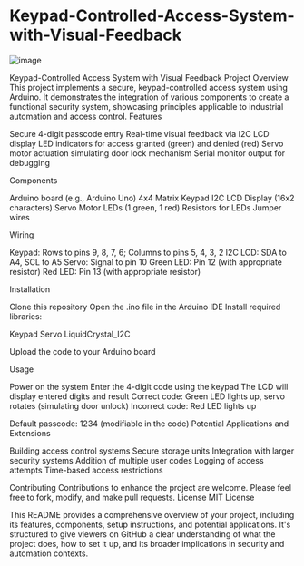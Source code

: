 # Keypad-Controlled-Access-System-with-Visual-Feedback
![image](https://github.com/user-attachments/assets/3fbbf9a8-c6df-418e-b65b-5dca66583812)

Keypad-Controlled Access System with Visual Feedback
Project Overview
This project implements a secure, keypad-controlled access system using Arduino. It demonstrates the integration of various components to create a functional security system, showcasing principles applicable to industrial automation and access control.
Features

Secure 4-digit passcode entry
Real-time visual feedback via I2C LCD display
LED indicators for access granted (green) and denied (red)
Servo motor actuation simulating door lock mechanism
Serial monitor output for debugging

Components

Arduino board (e.g., Arduino Uno)
4x4 Matrix Keypad
I2C LCD Display (16x2 characters)
Servo Motor
LEDs (1 green, 1 red)
Resistors for LEDs
Jumper wires

Wiring

Keypad: Rows to pins 9, 8, 7, 6; Columns to pins 5, 4, 3, 2
I2C LCD: SDA to A4, SCL to A5
Servo: Signal to pin 10
Green LED: Pin 12 (with appropriate resistor)
Red LED: Pin 13 (with appropriate resistor)

Installation

Clone this repository
Open the .ino file in the Arduino IDE
Install required libraries:

Keypad
Servo
LiquidCrystal_I2C


Upload the code to your Arduino board

Usage

Power on the system
Enter the 4-digit code using the keypad
The LCD will display entered digits and result
Correct code: Green LED lights up, servo rotates (simulating door unlock)
Incorrect code: Red LED lights up

Default passcode: 1234 (modifiable in the code)
Potential Applications and Extensions

Building access control systems
Secure storage units
Integration with larger security systems
Addition of multiple user codes
Logging of access attempts
Time-based access restrictions

Contributing
Contributions to enhance the project are welcome. Please feel free to fork, modify, and make pull requests.
License
MIT License

This README provides a comprehensive overview of your project, including its features, components, setup instructions, and potential applications. It's structured to give viewers on GitHub a clear understanding of what the project does, how to set it up, and its broader implications in security and automation contexts.
